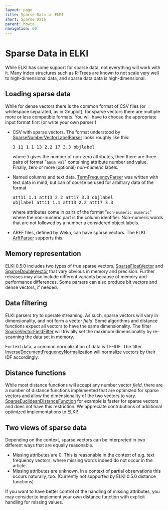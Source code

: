 ```yaml
---
layout: page
title: Sparse Data in ELKI
short: Sparse Data
parent: howto
navigation: 60
---
```



Sparse Data in ELKI
===================

While ELKI has some support for sparse data, not everything will work with it. Many index structures such as R-Trees are known to not scale very well to high-dimensional data, and sparse data data is high-dimensional.

Loading sparse data
-------------------

While for dense vectors there is the common format of CSV files (or whitespace separated, as in Gnuplot), for sparse vectors there are multiple more or less compatible formats. You will have to choose the appropriate input format first (or write your own parser!)

- CSV with sparse vectors. The format understood by [SparseNumberVectorLabelParser](/releases/release0.7.5/javadoc/de/lmu/ifi/dbs/elki/datasource/parser/SparseNumberVectorLabelParser.html) looks roughly like this:
  <pre>
  3 11 1.1 13 2.2 17 3.3 objlabel
  </pre>
  where `3` gives the number of non-zero attributes, then there are three pairs of format "`anum val`" containing attribute number and value. Finally, zero or more (optional) *non-numeric* labels.

- Named columns and text data. [TermFrequencyParser](/releases/release0.7.5/javadoc/de/lmu/ifi/dbs/elki/datasource/parser/TermFrequencyParser.html) was written with text data in mind, but can of course be used for arbitrary data of the format
  <pre>
  att11 1.1 att13 2.2 att17 3.3 objlabel
  objlabel att11 1.1 att13 2.2 att17 3.3
  </pre>
  where attributes come in pairs of the format "`non-numeric numeric`" where the non-numeric part is the column identifier. Non-numeric words that are not followed by a number a considered object labels.

- ARFF files, defined by Weka, can have sparse vectors. The ELKI [ArffParser](/releases/release0.7.5/javadoc/de/lmu/ifi/dbs/elki/datasource/parser/ArffParser.html) supports this.

Memory representation
---------------------

ELKI 0.5.0 includes two types of true sparse vectors, [SparseFloatVector](/releases/release0.7.5/javadoc/de/lmu/ifi/dbs/elki/data/SparseFloatVector.html) and [SparseDoubleVector](/releases/release0.7.5/javadoc/de/lmu/ifi/dbs/elki/data/SparseDoubleVector.html) that vary obvious in memory and precision. Further releases may also include different variants because of memory and performance differences. Some parsers can also produce bit vectors and dense vectors, if needed.

Data filtering
--------------

ELKI parsers try to operate streaming. As such, sparse vectors will vary in dimensionality, and not form a vector *field*. Some algorithms and distance functions expect all vectors to have the same dimensionality. The filter [SparseVectorFieldFilter](/releases/release0.7.5/javadoc/de/lmu/ifi/dbs/elki/datasource/filter/typeconversions/SparseVectorFieldFilter.html) will trivially set the maximum dimensionality by re-scanning the data set in memory.

For text data, a common normalization of data is TF-IDF. The filter [InverseDocumentFrequencyNormalization](/releases/release0.7.5/javadoc/de/lmu/ifi/dbs/elki/datasource/filter/normalization/columnwise/InverseDocumentFrequencyNormalization.html) will normalize vectors by their IDF accordingly.

Distance functions
------------------

While most distance functions will accept any number vector *field*, there are a number of distance functions implemented that are optimized for sparse vectors and allow the dimensionality of the two vectors to vary. [SparseEuclideanDistanceFunction](/releases/release0.7.5/javadoc/de/lmu/ifi/dbs/elki/distance/distancefunction/minkowski/SparseEuclideanDistanceFunction.html) for example is faster for sparse vectors and does not have this restriction. We appreciate contributions of additional optimized implementations to ELKI!

Two views of sparse data
------------------------

Depending on the context, sparse vectors can be interpreted in two different ways that are equally reasonable.

- Missing attributes are 0. This is reasonable in the context of e.g. text frequency vectors, where missing words indeed do not occur in the article.
- Missing attributes are unknown. In a context of partial observations this occurs naturally, too. (Currently not supported by ELKI 0.5.0 distance functions)

If you want to have better control of the handling of missing attributes, you may consider to implement your own distance function with explicit handling for missing values.
